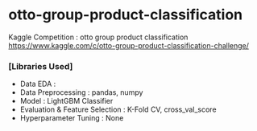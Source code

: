 # otto-group-product-classification
Kaggle Competition : otto group product classification
https://www.kaggle.com/c/otto-group-product-classification-challenge/

### [Libraries Used]
  - Data EDA :   
  - Data Preprocessing : pandas, numpy
  - Model : LightGBM Classifier
  - Evaluation & Feature Selection : K-Fold CV, cross_val_score 
  - Hyperparameter Tuning : None
